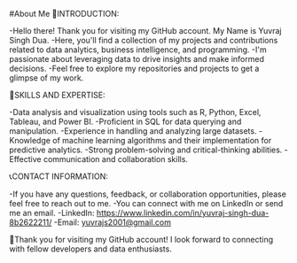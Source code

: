 #About Me
👋INTRODUCTION:

  -Hello there! Thank you for visiting my GitHub account. My Name is Yuvraj Singh Dua. 
  -Here, you'll find a collection of my projects and contributions related to data analytics, business intelligence, and programming. 
  -I'm passionate about leveraging data to drive insights and make informed decisions. 
  -Feel free to explore my repositories and projects to get a glimpse of my work.

🧩SKILLS AND EXPERTISE:

  -Data analysis and visualization using tools such as R, Python, Excel, Tableau, and Power BI.
  -Proficient in SQL for data querying and manipulation.
  -Experience in handling and analyzing large datasets.
  -Knowledge of machine learning algorithms and their implementation for predictive analytics.
  -Strong problem-solving and critical-thinking abilities.
  -Effective communication and collaboration skills.

📞CONTACT INFORMATION:

  -If you have any questions, feedback, or collaboration opportunities, please feel free to reach out to me. 
  -You can connect with me on LinkedIn or send me an email.
  -LinkedIn: https://www.linkedin.com/in/yuvraj-singh-dua-8b2622211/
  -Email: yuvrajs2001@gmail.com

🙏Thank you for visiting my GitHub account! I look forward to connecting with fellow developers and data enthusiasts.

